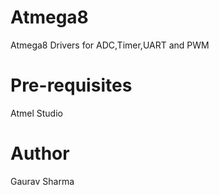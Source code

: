 # Atmega8
Atmega8 Drivers for ADC,Timer,UART and PWM 

# Pre-requisites
Atmel Studio

# Author
Gaurav Sharma
